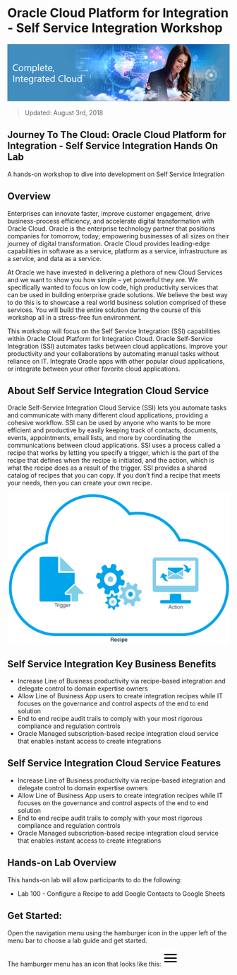 # Oracle Cloud Platform for Integration - Self Service Integration Workshop

![](images/j2c-logo.png)

> Updated: August 3rd, 2018

## Journey To The Cloud: Oracle Cloud Platform for Integration - Self Service Integration Hands On Lab
A hands-on workshop to dive into development on Self Service Integration

## Overview
Enterprises can innovate faster, improve customer engagement, drive business-process efficiency, and accelerate digital transformation with Oracle Cloud. Oracle is the enterprise technology partner that positions companies for tomorrow, today; empowering businesses of all sizes on their journey of digital transformation. Oracle Cloud provides leading-edge capabilities in software as a service, platform as a service, infrastructure as a service, and data as a service.

At Oracle we have invested in delivering a plethora of new Cloud Services and we want to show you how simple – yet powerful they are. We specifically wanted to focus on low code, high productivity services that can be used in building enterprise grade solutions. We believe the best way to do this is to showcase a real world business solution comprised of these services. You will build the entire solution during the course of this workshop all in a stress-free fun environment. 

This workshop will focus on the Self Service Integration (SSI) capabilities within Oracle Cloud Platform for Integration Cloud.  Oracle Self-Service Integration (SSI) automates tasks between cloud applications. Improve your productivity and your collaborations by automating manual tasks without reliance on IT. Integrate Oracle apps with other popular cloud applications, or integrate between your other favorite cloud applications.


## About Self Service Integration Cloud Service

Oracle Self-Service Integration Cloud Service (SSI) lets you automate tasks and communicate with many different cloud applications, providing a cohesive workflow. SSI can be used by anyone who wants to be more efficient and productive by easily keeping track of contacts, documents, events, appointments, email lists, and more by coordinating the communications between cloud applications. SSI uses a process called a recipe that works by letting you specify a trigger, which is the part of the recipe that defines when the recipe is initiated, and the action, which is what the recipe does as a result of the trigger. SSI provides a shared catalog of recipes that you can copy. If you don’t find a recipe that meets your needs, then you can create your own recipe. 

![](images/ossaug_ap_001.png)

## Self Service Integration Key Business Benefits

- Increase Line of Business productivity via recipe-based integration and delegate control to domain expertise owners
- Allow Line of Business App users to create integration recipes while IT focuses on the governance and control aspects of the end to end solution
- End to end recipe audit trails to comply with your most rigorous compliance and regulation controls
- Oracle Managed subscription-based recipe integration cloud service that enables instant access to create integrations

## Self Service Integration Cloud Service Features

- Increase Line of Business productivity via recipe-based integration and delegate control to domain expertise owners
- Allow Line of Business App users to create integration recipes while IT focuses on the governance and control aspects of the end to end solution
- End to end recipe audit trails to comply with your most rigorous compliance and regulation controls
- Oracle Managed subscription-based recipe integration cloud service that enables instant access to create integrations

## Hands-on Lab Overview

This hands-on lab will allow participants to do the following:
- Lab 100 - Configure a Recipe to add Google Contacts to Google Sheets


## Get Started: 
Open the navigation menu using the hamburger icon in the upper left of the menu bar to choose a lab guide and get started.

The hamburger menu has an icon that looks like this: <img src="images/menu.svg">
